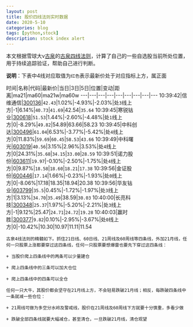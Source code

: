 ```yaml
---
layout: post
title: 股价四线法则实时数据
date: 2020-5-10
categories: blog
tags: [python,stock]
description: stock index alert
---
```



本文根据雪球大v[古泉](https://xueqiu.com/u/7148646888)的[古泉四线法则](https://xueqiu.com/7148646888/130498192)，计算了自己的一些自选股当前所处位置，用于持续追踪验证，帮助自己进行判断。

**说明**：下表中4线对应取值为`红色`表示最新价处于对应指标上方，属正面

时间|名称|代码|最新价|当日|3日|5日|位置|变动|距离|ma21|ma60|ma21w|ma60w
---|---|---|---|---|---|---|---|---
10:39:42|信维通信|[300136](https://xueqiu.com/S/SZ300136)|`42.43`|1.02%|-4.93%|-2.03%|处`3`线上方|-1|6.14%|`40.73`|`41.69`|42.54|`35.64`
10:39:45|寒锐钴业|[300618](https://xueqiu.com/S/SZ300618)|`51.53`|1.44%|-2.60%|-4.48%|处`1`线上方|0|-8.29%|`49.82`|54.89|63.66|58.23
10:39:45|中科创达|[300496](https://xueqiu.com/S/SZ300496)|`61.04`|6.53%|-3.77%|-5.42%|处`4`线上方|0|11.83%|`59.69`|`60.45`|`58.53`|`43.66`
10:39:49|中科曙光|[603019](https://xueqiu.com/S/SH603019)|`40.56`|3.15%|2.96%|3.53%|处`4`线上方|0|24.31%|`35.68`|`34.15`|`33.00`|`28.59`
10:39:51|诺力股份|[603611](https://xueqiu.com/S/SH603611)|`19.97`|-0.10%|-2.50%|-1.75%|处`4`线上方|0|9.87%|`18.58`|`18.60`|`18.21`|`17.38`
10:39:56|金证股份|[600446](https://xueqiu.com/S/SH600446)|`17.14`|1.66%|-0.23%|-1.93%|处`0`线上方|0|-8.06%|17.18|18.35|18.94|20.38
10:39:56|华友钴业|[603799](https://xueqiu.com/S/SH603799)|`35.5`|0.45%|-1.72%|-1.97%|处`3`线上方|1|3.13%|`34.70`|`35.49`|38.59|`30.03`
10:40:00|长亮科技|[300348](https://xueqiu.com/S/SZ300348)|`25.37`|1.97%|-5.20%|-2.21%|处`3`线上方|-1|9.12%|25.47|`24.71`|`24.72`|`19.28`
10:40:03|赢时胜|[300377](https://xueqiu.com/S/SZ300377)|`9.82`|0.10%|-2.95%|-3.67%|处`0`线上方|0|-10.42%|10.30|10.97|11.11|11.54

```
古泉4线法则的精髓如下。抓住21日线、60日线、21周线及60周线等四条线，外加21月线，任何一只股票上涨都要穿过这四条线，任何一只股票要想爆雷也要先下穿过这四条线：

+ 当股价爬上四条线中的两条可以少量建仓

+ 爬上四条线中的三条可以加大仓位

+ 爬上四条线中的四条可以全仓

任何一只大牛，其股价都会坚守在21月线上方，不会轻易跌破21月线；相反，每跌破四条线中一条就减一些仓位：

+ 21周线可做为多空分水岭及警戒线，股价在21周线及60周线下方就要十分慎重，多看少做

+ 跌破全部四条线就要大幅减仓，甚至清仓，一旦跌破21月线，清仓观望
```